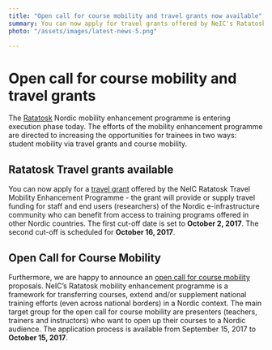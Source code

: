```yaml
---
title: "Open call for course mobility and travel grants now available"
summary: You can now apply for travel grants offered by NeIC's Ratatosk Travel Mobility Enhancement Programme as well as submit a proposal to the open call on course mobility.
photo: "/assets/images/latest-news-5.png"

---
```

# Open call for course mobility and travel grants

The [Ratatosk](/ratatosk) Nordic mobility enhancement programme is entering execution phase today. The efforts of the mobility enhancement programme are directed to increasing the opportunities for trainees in two ways: student mobility via travel grants and course mobility.

## Ratatosk Travel grants available
You can now apply for a [travel grant](https://neic.no/training/travel-grant/) offered by the NeIC Ratatosk Travel Mobility Enhancement Programme - the grant will provide or supply travel funding for staff and end users (researchers) of the Nordic e-infrastructure community who can benefit from access to training programs offered in other Nordic countries. 
The first cut-off date is set to **October 2, 2017**. The second cut-off is scheduled for **October 16, 2017**.

## Open Call for Course Mobility
Furthermore, we are happy to announce an [open call for course mobility](https://neic.no/training/course-mobility/) proposals. NeIC’s Ratatosk mobility enhancement programme is a framework for transferring courses, extend and/or supplement national training efforts (even across national borders) in a Nordic context. The main target group for the open call for course mobility are presenters (teachers, trainers and instructors) who want to open up their courses to a Nordic audience.
The application process is available from September 15, 2017 to **October 15, 2017**.
